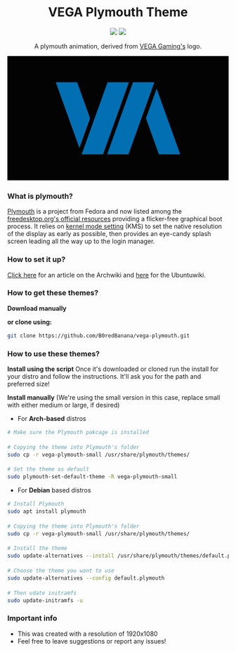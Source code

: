 <h1 align="center">VEGA Plymouth Theme</h1>

<p align="center">
  <img src="https://img.shields.io/badge/Maintained%3F-Yes-green?style=for-the-badge">
  <img src="https://img.shields.io/github/issues/B0redBanana/vega-plymouth?color=violet&style=for-the-badge">
</p>

<p align="center">
A plymouth animation, derived from <a href="https://vega-gaming.de/">VEGA Gaming's</a> logo.

![gif](https://github.com/B0redBanana/vega-plymouth/blob/8697b7d5202bf335ef6f1677ece687d5e6515028/preview/logo.gif)
</p>

### What is plymouth?

[Plymouth](http://www.freedesktop.org/wiki/Software/Plymouth) is a project from Fedora and now listed among the [freedesktop.org's official resources](https://www.freedesktop.org/wiki/Software/#graphicsdriverswindowsystemsandsupportinglibraries) providing a flicker-free graphical boot process. It relies on [kernel mode setting](https://wiki.archlinux.org/index.php/Kernel_mode_setting) (KMS) to set the native resolution of the display as early as possible, then provides an eye-candy splash screen leading all the way up to the login manager.

### How to set it up?

[Click here](https://wiki.archlinux.org/index.php/plymouth) for an article on the Archwiki and [here](https://wiki.ubuntu.com/Plymouth) for the Ubuntuwiki.

### How to get these themes?

**Download manually** 

**or clone using:**
```bash
git clone https://github.com/B0redBanana/vega-plymouth.git
```

### How to use these themes?

**Install using the script** 
Once it's downloaded or cloned run the install for your distro and follow the instructions. It'll ask you for the path and preferred size!

**Install manually** (We're using the small version in this case, replace small with either medium or large, if desired)

+ For **Arch-based** distros
```bash
# Make sure the Plymouth pakcage is installed

# Copying the theme into Plymouth's folder
sudo cp -r vega-plymouth-small /usr/share/plymouth/themes/

# Set the theme as default
sudo plymouth-set-default-theme -R vega-plymouth-small

```
+ For **Debian** based distros
```bash
# Install Plymouth
sudo apt install plymouth

# Copying the theme into Plymouth's folder
sudo cp -r vega-plymouth-small /usr/share/plymouth/themes/

# Install the theme
sudo update-alternatives --install /usr/share/plymouth/themes/default.plymouth default.plymouth /usr/share/plymouth/themes/vega-plymouth-small/vega-plymouth-small.plymouth 100

# Choose the theme you want to use
sudo update-alternatives --config default.plymouth

# Then udate initramfs
sudo update-initramfs -u
``` 



### Important info
+ This was created with a resolution of 1920x1080
+ Feel free to leave suggestions or report any issues!